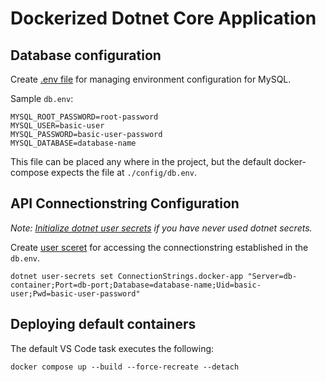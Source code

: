 # Dockerized Dotnet Core Application

## Database configuration
Create [.env file](https://docs.docker.com/compose/environment-variables/#/the-env-file) for managing environment configuration for MySQL.

Sample `db.env`:

```
MYSQL_ROOT_PASSWORD=root-password
MYSQL_USER=basic-user
MYSQL_PASSWORD=basic-user-password
MYSQL_DATABASE=database-name
```

This file can be placed any where in the project, but the default docker-compose expects the file at `./config/db.env`.

## API Connectionstring Configuration
*Note: [Initialize dotnet user secrets](https://docs.microsoft.com/en-us/aspnet/core/security/app-secrets?view=aspnetcore-3.1&tabs=linux#enable-secret-storage) if you have never used dotnet secrets.*

Create [user sceret](https://docs.microsoft.com/en-us/aspnet/core/security/app-secrets?view=aspnetcore-3.1&tabs=linux#set-a-secret) for accessing the connectionstring established in the `db.env`.
```
dotnet user-secrets set ConnectionStrings.docker-app "Server=db-container;Port=db-port;Database=database-name;Uid=basic-user;Pwd=basic-user-password"
```

## Deploying default containers
The default VS Code task executes the following:
```
docker compose up --build --force-recreate --detach
```